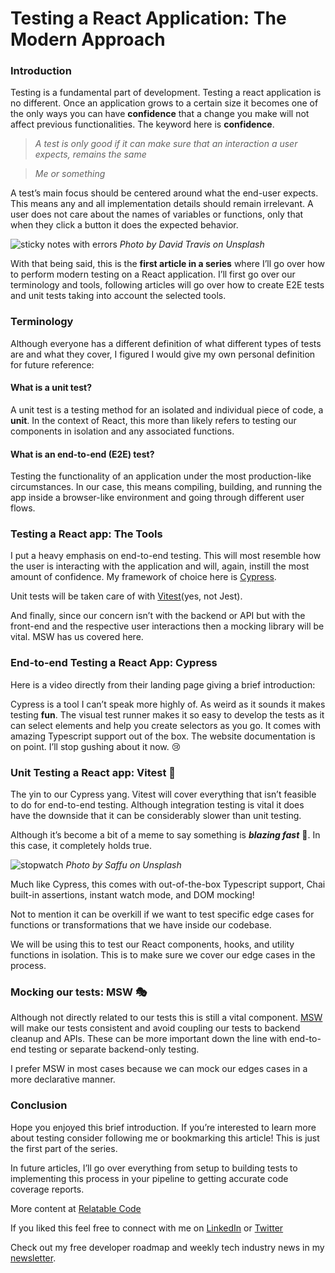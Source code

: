 # Testing a React Application: The Modern Approach

### Introduction

Testing is a fundamental part of development. Testing a react application is no different. Once an application grows to a certain size it becomes one of the only ways you can have **confidence** that a change you make will not affect previous functionalities. The keyword here is **confidence**.

> _A test is only good if it can make sure that an interaction a user expects, remains the same_

> _Me or something_

A test’s main focus should be centered around what the end-user expects. This means any and all implementation details should remain irrelevant. A user does not care about the names of variables or functions, only that when they click a button it does the expected behavior.

![sticky notes with errors](https://cdn.hashnode.com/res/hashnode/image/upload/v1650898789228/46ukd0j_Fx.jpeg)
_Photo by David Travis on Unsplash_

With that being said, this is the **first article in a series** where I’ll go over how to perform modern testing on a React application. I’ll first go over our terminology and tools, following articles will go over how to create E2E tests and unit tests taking into account the selected tools.

### Terminology

Although everyone has a different definition of what different types of tests are and what they cover, I figured I would give my own personal definition for future reference:

#### What is a unit test?

A unit test is a testing method for an isolated and individual piece of code, a **unit**. In the context of React, this more than likely refers to testing our components in isolation and any associated functions.

#### What is an end-to-end (E2E) test?

Testing the functionality of an application under the most production-like circumstances. In our case, this means compiling, building, and running the app inside a browser-like environment and going through different user flows.

### Testing a React app: The Tools

I put a heavy emphasis on end-to-end testing. This will most resemble how the user is interacting with the application and will, again, instill the most amount of confidence. My framework of choice here is [Cypress](https://www.cypress.io/).

Unit tests will be taken care of with [Vitest](https://vitest.dev/)(yes, not Jest).

And finally, since our concern isn’t with the backend or API but with the front-end and the respective user interactions then a mocking library will be vital. MSW has us covered here.

### End-to-end Testing a React App: Cypress

Here is a video directly from their landing page giving a brief introduction:

Cypress is a tool I can’t speak more highly of. As weird as it sounds it makes testing **fun**. The visual test runner makes it so easy to develop the tests as it can select elements and help you create selectors as you go. It comes with amazing Typescript support out of the box. The website documentation is on point. I’ll stop gushing about it now. 😢

### Unit Testing a React app: Vitest 🌽

The yin to our Cypress yang. Vitest will cover everything that isn’t feasible to do for end-to-end testing. Although integration testing is vital it does have the downside that it can be considerably slower than unit testing.

Although it’s become a bit of a meme to say something is **_blazing fast_** 🚀. In this case, it completely holds true.

![stopwatch](https://cdn.hashnode.com/res/hashnode/image/upload/v1650898790547/15r48ftvY.jpeg)
_Photo by Saffu on Unsplash_

Much like Cypress, this comes with out-of-the-box Typescript support, Chai built-in assertions, instant watch mode, and DOM mocking!

Not to mention it can be overkill if we want to test specific edge cases for functions or transformations that we have inside our codebase.

We will be using this to test our React components, hooks, and utility functions in isolation. This is to make sure we cover our edge cases in the process.

### Mocking our tests: MSW 🎭

Although not directly related to our tests this is still a vital component. [MSW](https://mswjs.io/) will make our tests consistent and avoid coupling our tests to backend cleanup and APIs. These can be more important down the line with end-to-end testing or separate backend-only testing.

I prefer MSW in most cases because we can mock our edges cases in a more declarative manner.

### Conclusion

Hope you enjoyed this brief introduction. If you’re interested to learn more about testing consider following me or bookmarking this article! This is just the first part of the series.

In future articles, I’ll go over everything from setup to building tests to implementing this process in your pipeline to getting accurate code coverage reports.

More content at [Relatable Code](https://relatablecode.com)

If you liked this feel free to connect with me on [LinkedIn](https://www.linkedin.com/in/relatablecode) or [Twitter](https://twitter.com/relatablecoder)

Check out my free developer roadmap and weekly tech industry news in my [newsletter](https://relatablecode.substack.com/).